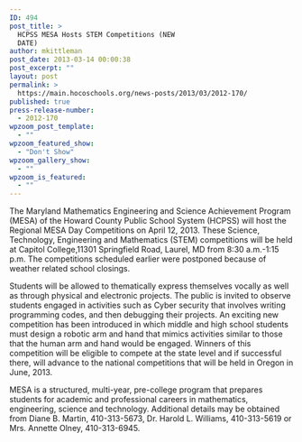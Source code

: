 ```yaml
---
ID: 494
post_title: >
  HCPSS MESA Hosts STEM Competitions (NEW
  DATE)
author: mkittleman
post_date: 2013-03-14 00:00:38
post_excerpt: ""
layout: post
permalink: >
  https://main.hocoschools.org/news-posts/2013/03/2012-170/
published: true
press-release-number:
  - 2012-170
wpzoom_post_template:
  - ""
wpzoom_featured_show:
  - "Don't Show"
wpzoom_gallery_show:
  - ""
wpzoom_is_featured:
  - ""
---
```

The Maryland Mathematics Engineering and Science Achievement Program (MESA) of the Howard County Public School System (HCPSS) will host the Regional MESA Day Competitions on April 12, 2013. These Science, Technology, Engineering and Mathematics (STEM) competitions will be held at Capitol College,11301 Springfield Road, Laurel, MD from 8:30 a.m.-1:15 p.m. The competitions scheduled earlier were postponed because of weather related school closings.

Students will be allowed to thematically express themselves vocally as well as through physical and electronic projects. The public is invited to observe students engaged in activities such as Cyber security that involves writing programming codes, and then debugging their projects. An exciting new competition has been introduced in which middle and high school students must design a robotic arm and hand that mimics activities similar to those that the human arm and hand would be engaged. Winners of this competition will be eligible to compete at the state level and if successful there, will advance to the national competitions that will be held in Oregon in June, 2013.

MESA is a structured, multi-year, pre-college program that prepares students for academic and professional careers in mathematics, engineering, science and technology. Additional details may be obtained from Diane B. Martin, 410-313-5673, Dr. Harold L. Williams, 410-313-5619 or Mrs. Annette Olney, 410-313-6945.